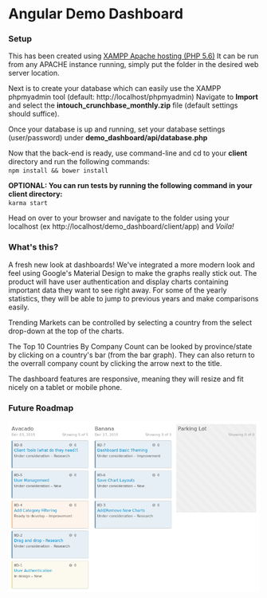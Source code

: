 # Angular Demo Dashboard

### Setup
This has been created using <a href="https://www.apachefriends.org/download.html" target="_blank">XAMPP Apache hosting (PHP 5.6)</a>
It can be run from any APACHE instance running, simply put the folder in the desired web server location.

Next is to create your database which can easily use the XAMPP phpmyadmin tool (default: http://localhost/phpmyadmin)
Navigate to **Import** and select the **intouch_crunchbase_monthly.zip** file (default settings should suffice).

Once your database is up and running, set your database settings (user/password) under **demo_dashboard/api/database.php**

Now that the back-end is ready, use command-line and cd to your **client** directory
and run the following commands:
<br />
`
npm install && bower install
`

**OPTIONAL: You can run tests by running the following command in your client directory:**
<br />
`
karma start
`

Head on over to your browser and navigate to the folder using your localhost (ex http://localhost/demo_dashboard/client/app) 
and *Voila!*

### What's this?
A fresh new look at dashboards! We've integrated a more modern look and feel using Google's Material Design to make the graphs really stick out.
The product will have user authentication and display charts containing important data they want to see right away.
For some of the yearly statistics, they will be able to jump to previous years and make comparisons easily.

Trending Markets can be controlled by selecting a country from the select drop-down at the top of the charts.

The Top 10 Countries By Company Count can be looked by province/state by clicking on a country's bar (from the bar graph). They can also return to the overrall company count by clicking the arrow next to the title.

The dashboard features are responsive, meaning they will resize and fit nicely on a tablet or mobile phone.

### Future Roadmap
<img src="Feature board for Dashboard Roadmap.png" />
